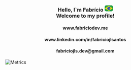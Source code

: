 <h3 align="center">Hello, I`m Fabrício <img src="br.png" width="26px" style="border-radius: 5px"> <br> Welcome to my profile!</h3>
<h4 align="center">www.fabriciodev.me</h4>
<h4 align="center">www.linkedin.com/in/fabriciojlsantos</h4>
<h4 align="center">fabriciojls.dev@gmail.com</h4>

![Metrics](https://metrics.lecoq.io/fabriciored?template=classic&languages=1&introduction=1&achievements=1&base=header%2C%20activity%2C%20community%2C%20repositories%2C%20metadata&base.indepth=false&base.hireable=false&base.skip=false&languages=false&languages.ignored=html%2C%20css%2C%20ruby&languages.limit=8&languages.threshold=0%25&languages.other=true&languages.colors=github&languages.sections=most-used&languages.indepth=false&languages.analysis.timeout=15&languages.analysis.timeout.repositories=7.5&languages.categories=markup%2C%20programming&languages.recent.categories=markup%2C%20programming&languages.recent.load=300&languages.recent.days=14&achievements=false&achievements.threshold=C&achievements.secrets=true&achievements.display=detailed&achievements.limit=0&introduction=false&introduction.title=true&config.timezone=America%2FSao_Paulo)
